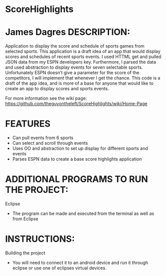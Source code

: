 ScoreHighlights
===============

James Dagres
DESCRIPTION:
=============
Application to display the score and schedule of sports games from selected sports. This application 
is a draft idea of an app that would display scores and schedules of recent sports events. I used HTTML get and pulled JSON data from my ESPN developers key. 
Furthermore, I parsed the data and used abstraction to display events for seven selectable sports. Unfortunately ESPN doesn’t give a parameter for the score of the competitors, I will implement that whenever I get the chance. This code is a draft of the app idea, and is more of a base for anyone that would like to create an app to display scores and sports events.

For more information see the wiki page:
https://github.com/theguyontheleft/ScoreHighlights/wiki/Home-Page

FEATURES
=======================================
* Can pull events from 6 sports
* Can select and scroll through events
* Uses OO and abstraction to set up display for different sports and events
* Parses ESPN data to create a base score highlights application
 

ADDITIONAL PROGRAMS TO RUN THE PROJECT:
=======================================
Eclipse
* The program can be made and executed from the terminal as well 
as from Eclipse


INSTRUCTIONS:
=======================================
Building the project
* You will need to connect it to an android device and run it through eclipse or use one of eclipses virtual devices.
